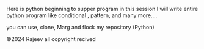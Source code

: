 Here is python beginning to supper program 
in this session I will write entire python program like conditional , pattern, and many more....

you can use, clone, Marg and flock my repository (Python)


©️2024 Rajeev all copyright recived